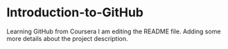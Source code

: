 # Introduction-to-GitHub
Learning GitHub from Coursera
I am editing the README file. Adding some more details about the project description.
